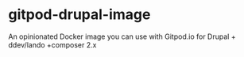 # gitpod-drupal-image
An opinionated Docker image you can use with Gitpod.io for Drupal + ddev/lando +composer 2.x
